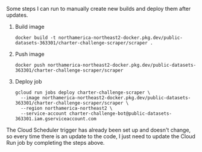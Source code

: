 Some steps I can run to manually create new builds and deploy them after updates.

1. Build image

   ```
   docker build -t northamerica-northeast2-docker.pkg.dev/public-datasets-363301/charter-challenge-scraper/scraper .
   ```

1. Push image

   ```
   docker push northamerica-northeast2-docker.pkg.dev/public-datasets-363301/charter-challenge-scraper/scraper
   ```

1. Deploy job

   ```
   gcloud run jobs deploy charter-challenge-scraper \
     --image northamerica-northeast2-docker.pkg.dev/public-datasets-363301/charter-challenge-scraper/scraper \
     --region northamerica-northeast2 \
     --service-account charter-challenge-bot@public-datasets-363301.iam.gserviceaccount.com
   ```

The Cloud Scheduler trigger has already been set up and doesn't change, so every time there is an update to the code, I just need to update the Cloud Run job by completing the steps above.
